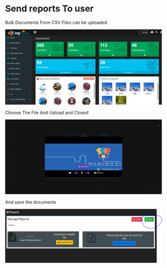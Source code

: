 # Send reports To user

Bulk Documents From CSV Files can be uploaded

![](../.gitbook/assets/image%20%28105%29.png)

Choose The File And Upload and Closed

![](../.gitbook/assets/image%20%28200%29.png)

And save the documents

![](../.gitbook/assets/image%20%28202%29.png)

